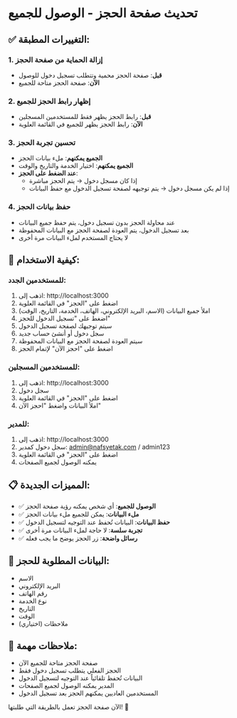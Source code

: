 # تحديث صفحة الحجز - الوصول للجميع

## ✅ التغييرات المطبقة:

### 1. إزالة الحماية من صفحة الحجز
- **قبل**: صفحة الحجز محمية وتتطلب تسجيل دخول للوصول
- **الآن**: صفحة الحجز متاحة للجميع

### 2. إظهار رابط الحجز للجميع
- **قبل**: رابط الحجز يظهر فقط للمستخدمين المسجلين
- **الآن**: رابط الحجز يظهر للجميع في القائمة العلوية

### 3. تحسين تجربة الحجز
- **الجميع يمكنهم**: ملء بيانات الحجز
- **الجميع يمكنهم**: اختيار الخدمة والتاريخ والوقت
- **عند الضغط على الحجز**: 
  - إذا كان مسجل دخول → يتم الحجز مباشرة
  - إذا لم يكن مسجل دخول → يتم توجيهه لصفحة تسجيل الدخول مع حفظ البيانات

### 4. حفظ بيانات الحجز
- عند محاولة الحجز بدون تسجيل دخول، يتم حفظ جميع البيانات
- بعد تسجيل الدخول، يتم العودة لصفحة الحجز مع البيانات المحفوظة
- لا يحتاج المستخدم لملء البيانات مرة أخرى

## 🚀 كيفية الاستخدام:

### للمستخدمين الجدد:
1. اذهب إلى: http://localhost:3000
2. اضغط على "الحجز" في القائمة العلوية
3. املأ جميع البيانات (الاسم، البريد الإلكتروني، الهاتف، الخدمة، التاريخ، الوقت)
4. اضغط على "تسجيل الدخول للحجز"
5. سيتم توجيهك لصفحة تسجيل الدخول
6. سجل دخول أو أنشئ حساب جديد
7. سيتم العودة لصفحة الحجز مع البيانات المحفوظة
8. اضغط على "احجز الآن" لإتمام الحجز

### للمستخدمين المسجلين:
1. اذهب إلى: http://localhost:3000
2. سجل دخول
3. اضغط على "الحجز" في القائمة العلوية
4. املأ البيانات واضغط "احجز الآن"

### للمدير:
1. اذهب إلى: http://localhost:3000
2. سجل دخول كمدير: admin@nafsyetak.com / admin123
3. اضغط على "الحجز" في القائمة العلوية
4. يمكنه الوصول لجميع الصفحات

## 📋 المميزات الجديدة:

- ✅ **الوصول للجميع**: أي شخص يمكنه رؤية صفحة الحجز
- ✅ **ملء البيانات**: يمكن للجميع ملء بيانات الحجز
- ✅ **حفظ البيانات**: البيانات تُحفظ عند التوجيه لتسجيل الدخول
- ✅ **تجربة سلسة**: لا حاجة لملء البيانات مرة أخرى
- ✅ **رسائل واضحة**: زر الحجز يوضح ما يجب فعله

## 🔧 البيانات المطلوبة للحجز:

- الاسم
- البريد الإلكتروني
- رقم الهاتف
- نوع الخدمة
- التاريخ
- الوقت
- ملاحظات (اختياري)

## 📝 ملاحظات مهمة:

- صفحة الحجز متاحة للجميع الآن
- الحجز الفعلي يتطلب تسجيل دخول فقط
- البيانات تُحفظ تلقائياً عند التوجيه لتسجيل الدخول
- المدير يمكنه الوصول لجميع الصفحات
- المستخدمين العاديين يمكنهم الحجز بعد تسجيل الدخول

الآن صفحة الحجز تعمل بالطريقة التي طلبتها! 🎉